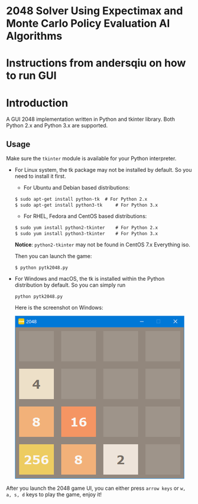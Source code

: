 # 2048 Solver Using Expectimax and Monte Carlo Policy Evaluation AI Algorithms



# Instructions from andersqiu on how to run GUI
# Introduction
A GUI 2048 implementation written in Python and tkinter library.
Both Python 2.x and Python 3.x are supported.

## Usage
Make sure the `tkinter` module is available for your Python interpreter.
* For Linux system, the tk package may not be installed by default. So you need to install it first.
  
  - For Ubuntu and Debian based distributions:
  ```
  $ sudo apt-get install python-tk 	# For Python 2.x
  $ sudo apt-get install python3-tk 	# For Python 3.x
  ```

  - For RHEL, Fedora and CentOS based distributions:
  ```
  $ sudo yum install python2-tkinter	# For Python 2.x
  $ sudo yum install python3-tkinter 	# For Python 3.x
  ``` 
  
  **Notice**: `python2-tkinter` may not be found in CentOS 7.x Everything iso. 
  
  Then you can launch the game:
  ```
  $ python pytk2048.py
  ```

* For Windows and macOS, the tk is installed within the Python distribution by default. So you can simply run
  ```
  python pytk2048.py
  ```

  Here is the screenshot on Windows:

  ![](2048.png)

After you launch the 2048 game UI, you can either press `arrow keys` or  `w, a, s, d` keys to play the game, enjoy it!
